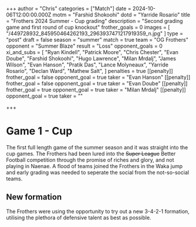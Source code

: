 +++
author = "Chris"
categories = ["Match"]
date = 2024-10-06T12:00:00.000Z
motm = "Farshid Shokoohi"
dotd = "Yarride Rosario"
title = "Frothers 2024 Summer - Cup grading"
description = "Second grading game and first round of cup knockout"
frother_goals = 0
images = [ "/449728932_845950464262193_2963937471217919359_n.jpg" ]
type = "post"
draft = false
season = "summer"
match = true
team = "OG Frothers"
opponent = "Summer Blaze"
result = "Loss"
opponent_goals = 0
xi_and_subs = [
  "Ryan Kindell",
  "Patrick Moore",
  "Chris Chester",
  "Evan Doube",
  "Farshid Shokoohi",
  "Hugo Lawrence",
  "Milan Mrdalj",
  "James Wilson",
  "Evan Hanson",
  "Pratik Das",
  "Lance Molyneaux",
  "Yarride Rosario",
  "Declan Ward",
  "Mathew Salt",
]
penalties = true
[[penalty]]
frother_goal = false
opponent_goal = true
taker = "Evan Hanson"
[[penalty]]
frother_goal = false
opponent_goal = true
taker = "Evan Doube"
[[penalty]]
frother_goal = true
opponent_goal = true
taker = "Milan Mrdalj"
[[penalty]]
opponent_goal = true
taker = ""

+++

# Game 1 - Cup

The first full length game of the summer season and it was straight into the cup games. The Frothers had been lured into the ~~Super League~~ Better Football competition through the promise of riches and glory, and not playing in Naenae. A flood of teams joined the Frothers in the Waka jump and early grading was needed to seperate the social from the not-so-social teams.

## New formation

The Frothers were using the opportunity to try out a new 3-4-2-1 formation, utilising the plethora of defensive talent as best as possible.


